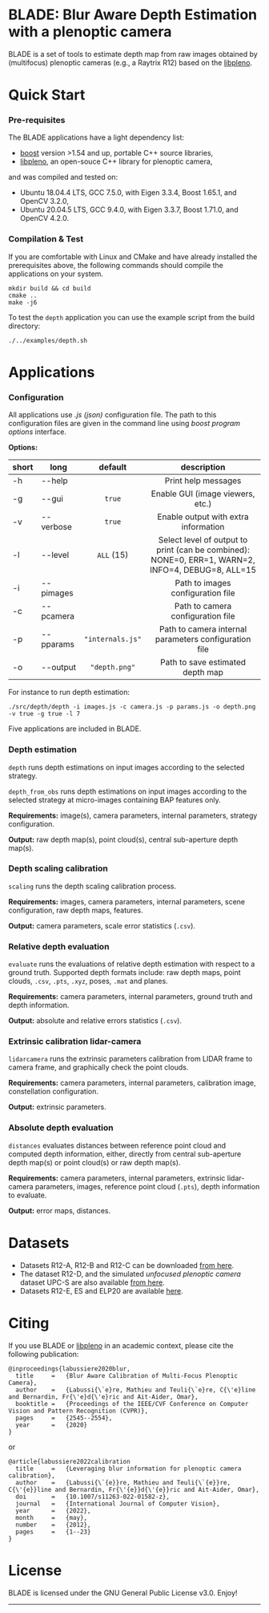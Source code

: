 BLADE: Blur Aware Depth Estimation with a plenoptic camera
=====================================================

BLADE is a set of tools to estimate depth map from raw images obtained by (multifocus) plenoptic cameras (e.g., a Raytrix R12) based on the [libpleno].

Quick Start
===========

### Pre-requisites

The BLADE applications have a light dependency list:

 * [boost] version >1.54 and up, portable C++ source libraries,
 * [libpleno], an open-souce C++ library for plenoptic camera,
 
and was compiled and tested on:
  * Ubuntu 18.04.4 LTS, GCC 7.5.0, with Eigen 3.3.4, Boost 1.65.1, and OpenCV 3.2.0,
  * Ubuntu 20.04.5 LTS, GCC 9.4.0, with Eigen 3.3.7, Boost 1.71.0, and OpenCV 4.2.0.
  
### Compilation & Test

If you are comfortable with Linux and CMake and have already installed the prerequisites above, the following commands should compile the applications on your system.

```
mkdir build && cd build
cmake ..
make -j6
```

To test the `depth` application you can use the example script from the build directory:
```
./../examples/depth.sh
```

Applications
============

### Configuration

All applications use _.js (json)_ configuration file. The path to this configuration files are given in the command line using _boost program options_ interface.

**Options:**

| short 	| long 			| default 			| description 								|
|-------	|------			|:---------:			|:-----------:								|
| -h 		| -\-help  		|           		| Print help messages						|
| -g 		| -\-gui  		| `true`          	| Enable GUI (image viewers, etc.)			|
| -v 		| -\-verbose 	| `true`          	| Enable output with extra information		|
| -l 		| -\-level  	| `ALL` (15)       	| Select level of output to print (can be combined): NONE=0, ERR=1, WARN=2, INFO=4, DEBUG=8, ALL=15 |
| -i 		| -\-pimages 	|                	| Path to images configuration file |
| -c 		| -\-pcamera 	|                	| Path to camera configuration file |
| -p 		| -\-pparams 	| `"internals.js"` 	| Path to camera internal parameters configuration file |
| -o 		| -\-output  	| `"depth.png"`		| Path to save estimated depth map |

For instance to run depth estimation:
```
./src/depth/depth -i images.js -c camera.js -p params.js -o depth.png -v true -g true -l 7
```

Five applications are included in BLADE.

### Depth estimation
`depth` runs depth estimations on input images according to the selected strategy.

`depth_from_obs` runs depth estimations on input images according to the selected strategy at micro-images containing BAP features only.
	
**Requirements:** image(s), camera parameters, internal parameters, strategy configuration.

**Output:** raw depth map(s), point cloud(s), central sub-aperture depth map(s).
	
### Depth scaling calibration
`scaling` runs the depth scaling calibration process.
	
**Requirements:** images, camera parameters, internal parameters, scene configuration, raw depth maps, features.

**Output:** camera parameters, scale error statistics (`.csv`).

### Relative depth evaluation	
`evaluate` runs the evaluations of relative depth estimation with respect to a ground truth. Supported depth formats include: raw depth maps, point clouds, `.csv`, `.pts`, `.xyz`, poses, `.mat` and planes.
	
**Requirements:** camera parameters, internal parameters, ground truth and depth information.

**Output:** absolute and relative errors statistics (`.csv`).

### Extrinsic calibration lidar-camera
`lidarcamera` runs the extrinsic parameters calibration from LIDAR frame to camera frame, and graphically check the point clouds.
	
**Requirements:** camera parameters, internal parameters, calibration image, constellation configuration.

**Output:** extrinsic parameters.

### Absolute depth evaluation	
`distances` evaluates distances between reference point cloud and computed depth information, either, directly from central sub-aperture depth map(s) or point cloud(s) or raw depth map(s).
	
**Requirements:** camera parameters, internal parameters, extrinsic lidar-camera parameters, images, reference point cloud (`.pts`), depth information to evaluate.

**Output:** error maps, distances.

  
Datasets
========

* Datasets R12-A, R12-B and R12-C can be downloaded [from here](https://github.com/comsee-research/plenoptic-datasets).
* The dataset R12-D, and the simulated _unfocused plenoptic camera_ dataset UPC-S are also available [from here](https://github.com/comsee-research/plenoptic-datasets).
* Datasets R12-E, ES and ELP20 are available [here](https://github.com/comsee-research/plenoptic-datasets).

Citing
======

If you use BLADE or [libpleno] in an academic context, please cite the following publication:

	@inproceedings{labussiere2020blur,
	  title 	=	{Blur Aware Calibration of Multi-Focus Plenoptic Camera},
	  author	=	{Labussi{\`e}re, Mathieu and Teuli{\`e}re, C{\'e}line and Bernardin, Fr{\'e}d{\'e}ric and Ait-Aider, Omar},
	  booktitle	=	{Proceedings of the IEEE/CVF Conference on Computer Vision and Pattern Recognition (CVPR)},
	  pages		=	{2545--2554},
	  year		=	{2020}
	}
	
or 

	@article{labussiere2022calibration
	  title		=	{Leveraging blur information for plenoptic camera calibration},
	  author	=	{Labussi{\`{e}}re, Mathieu and Teuli{\`{e}}re, C{\'{e}}line and Bernardin, Fr{\'{e}}d{\'{e}}ric and Ait-Aider, Omar},
	  doi		=	{10.1007/s11263-022-01582-z},
	  journal	=	{International Journal of Computer Vision},
	  year		=	{2022},
	  month		=	{may},
	  number	=	{2012},
	  pages		=	{1--23}
	}



License
=======

BLADE is licensed under the GNU General Public License v3.0. Enjoy!

[Ubuntu]: http://www.ubuntu.com
[CMake]: http://www.cmake.org
[CMake documentation]: http://www.cmake.org/cmake/help/cmake2.6docs.html
[git]: http://git-scm.com
[Eigen]: http://eigen.tuxfamily.org
[libv]: http://gitlab.ip.uca.fr/libv/libv
[lma]: http://gitlab.ip.uca.fr/libv/lma
[OpenCV]: https://opencv.org/
[Doxygen]: http://www.stack.nl/~dimitri/doxygen/
[boost]: http://www.boost.org/
[libpleno]: https://github.com/comsee-research/libpleno

---
